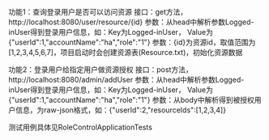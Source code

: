 功能1：查询登录用户是否可以访问资源
接口：get方法，http://localhost:8080/user/resource/{id} 
参数：从head中解析参数Logged-inUser得到登录用户信息，如：Key为Logged-inUser， Value为{"userId":1,"accountName":"ha","role":"1"}
参数：{id}为资源id，取值范围为[1,2,3,4,5,6,7]，项目启动时会创建资源表(Resource.txt)，初始化资源数据


功能2：登录用户给指定用户做资源授权
接口：post方法，http://localhost:8080/admin/addUser
参数：从head中解析参数Logged-inUser得到登录用户信息，如：Key为Logged-inUser， Value为{"userId":1,"accountName":"ha","role":"1"}
参数：从body中解析得到被授权用户信息，为raw-json格式，如：{"userId":2,"resourceIds":[1,2,3,4]}

测试用例具体见RoleControlApplicationTests
